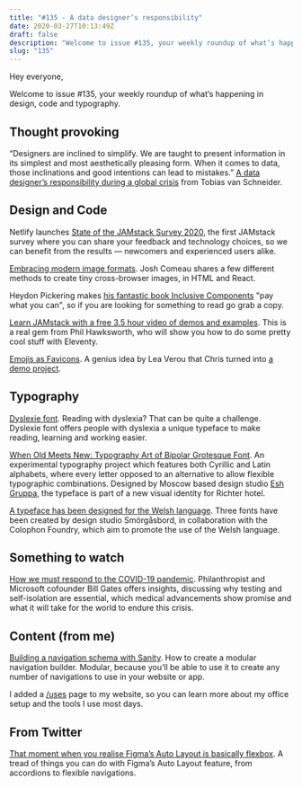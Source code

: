 ```yaml
---
title: "#135 - A data designer’s responsibility"
date: 2020-03-27T10:13:49Z
draft: false
description: "Welcome to issue #135, your weekly roundup of what’s happening in design, code and typography."
slug: "135"
---
```


Hey everyone,

Welcome to issue #135, your weekly roundup of what’s happening in design, code and typography.

## Thought provoking

“Designers are inclined to simplify. We are taught to present information in its simplest and most aesthetically pleasing form. When it comes to data, those inclinations and good intentions can lead to mistakes.” [A data designer’s responsibility during a global crisis](https://vanschneider.com/a-data-designers-responsibility-during-a-global-crisis) from Tobias van Schneider.

## Design and Code

Netlify launches [State of the JAMstack Survey 2020](https://www.surveymonkey.com/r/DHJSKF6), the first JAMstack survey where you can share your feedback and technology choices, so we can benefit from the results — newcomers and experienced users alike.

[Embracing modern image formats](https://joshwcomeau.com/performance/embracing-modern-image-formats/). Josh Comeau shares a few different methods to create tiny cross-browser images, in HTML and React.

Heydon Pickering makes [his fantastic book Inclusive Components](https://twitter.com/heydonworks/status/1243105679285669889) "pay what you can", so if you are looking for something to read go grab a copy.

[Learn JAMstack with a free 3.5 hour video of demos and examples](https://www.netlify.com/blog/2020/03/12/learn-jamstack-with-a-free-3.5-hour-video-of-demos-and-examples/). This is a real gem from Phil Hawksworth, who will show you how to do some pretty cool stuff with Eleventy.

[Emojis as Favicons](https://css-tricks.com/emojis-as-favicons/). A genius idea by Lea Verou that Chris turned into [a demo project](https://000458870.codepen.website/).

## Typography

[Dyslexie font](https://www.dyslexiefont.com/en/typeface/). Reading with dyslexia? That can be quite a challenge. Dyslexie font offers people with dyslexia a unique typeface to make reading, learning and working easier.

[When Old Meets New: Typography Art of Bipolar Grotesque Font](https://thedesignest.net/typography-art-bipolar-grotesque/). An experimental typography project which features both Cyrillic and Latin alphabets, where every letter opposed to an alternative to allow flexible typographic combinations. Designed by Moscow based design studio [Esh Gruppa](https://www.instagram.com/eshgruppa/), the typeface is part of a new visual identity for Richter hotel.

[A typeface has been designed for the Welsh language](https://www.designweek.co.uk/issues/16-22-march-2020/a-typeface-has-been-designed-for-the-welsh-language/). Three fonts have been created by design studio Smörgåsbord, in collaboration with the Colophon Foundry, which aim to promote the use of the Welsh language.

## Something to watch

[How we must respond to the COVID-19 pandemic](https://www.ted.com/talks/bill_gates_how_we_must_respond_to_the_covid_19_pandemic). Philanthropist and Microsoft cofounder Bill Gates offers insights, discussing why testing and self-isolation are essential, which medical advancements show promise and what it will take for the world to endure this crisis.

## Content (from me)

[Building a navigation schema with Sanity](https://harrycresswell.com/articles/sanity-building-naigation-schema/). How to create a modular navigation builder. Modular, because you’ll be able to use it to create any number of navigations to use in your website or app.

I added a [/uses](https://harrycresswell.com/uses/) page to my website, so you can learn more about my office setup and the tools I use most days.

## From Twitter

[That moment when you realise Figma’s Auto Layout is basically flexbox](https://twitter.com/harrycresswell/status/1242865379220819968). A tread of things you can do with Figma’s Auto Layout feature, from accordions to flexible navigations.
